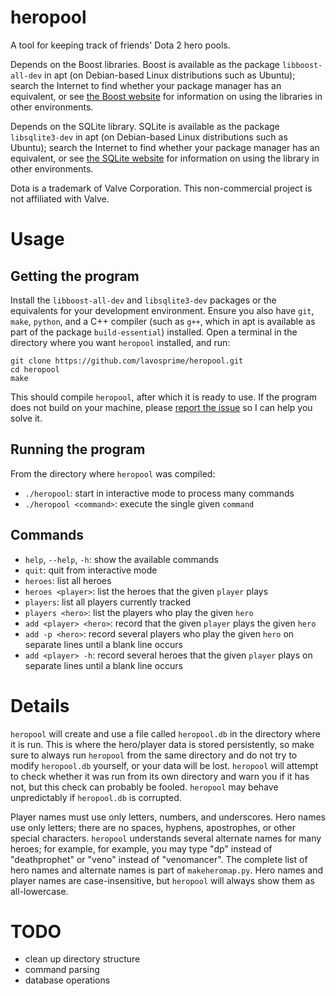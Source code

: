 heropool
========

A tool for keeping track of friends' Dota 2 hero pools.

Depends on the Boost libraries. Boost is available as the package
`libboost-all-dev` in apt (on Debian-based Linux distributions such as Ubuntu);
search the Internet to find whether your package manager has an equivalent,
or see [the Boost website](http://www.boost.org/users/download/)
for information on using the libraries in other environments.

Depends on the SQLite library. SQLite is available as the package
`libsqlite3-dev` in apt (on Debian-based Linux distributions such as Ubuntu);
search the Internet to find whether your package manager has an equivalent,
or see [the SQLite website](http://sqlite.org/quickstart.html)
for information on using the library in other environments.

Dota is a trademark of Valve Corporation. This non-commercial project is not
affiliated with Valve.

Usage
=====

Getting the program
-------------------

Install the `libboost-all-dev` and `libsqlite3-dev` packages or the equivalents
for your development environment. Ensure you also have `git`, `make`, `python`,
and a C++ compiler (such as `g++`, which in apt is available as part of the
package `build-essential`) installed. Open a terminal in the directory where you
want `heropool` installed, and run:

    git clone https://github.com/lavosprime/heropool.git
    cd heropool
    make

This should compile `heropool`, after which it is ready to use. If the program
does not build on your machine, please
[report the issue](https://github.com/lavosprime/heropool/issues) so I can help
you solve it.

Running the program
-------------------

From the directory where `heropool` was compiled:

- `./heropool`: start in interactive mode to process many commands
- `./heropool <command>`: execute the single given `command`

Commands
--------

- `help`, `--help`, `-h`: show the available commands
- `quit`: quit from interactive mode
- `heroes`: list all heroes
- `heroes <player>`: list the heroes that the given `player` plays
- `players`: list all players currently tracked
- `players <hero>`: list the players who play the given `hero`
- `add <player> <hero>`:  record that the given `player` plays the given `hero`
- `add -p <hero>`: record several players who play the given `hero` on separate
  lines until a blank line occurs
- `add <player> -h`: record several heroes that the given `player` plays on
  separate lines until a blank line occurs

Details
=======

`heropool` will create and use a file called `heropool.db` in the directory
where it is run. This is where the hero/player data is stored persistently, so
make sure to always run `heropool` from the same directory and do not try to
modify `heropool.db` yourself, or your data will be lost. `heropool` will
attempt to check whether it was run from its own directory and warn you if it
has not, but this check can probably be fooled. `heropool` may behave
unpredictably if `heropool.db` is corrupted.

Player names must use only letters, numbers, and underscores. Hero names use
only letters; there are no spaces, hyphens, apostrophes, or other special
characters. `heropool` understands several alternate names for many heroes; for
example, for example, you may type "dp" instead of "deathprophet" or "veno"
instead of "venomancer". The complete list of hero names and alternate names is
part of `makeheromap.py`. Hero names and player names are case-insensitive, but
`heropool` will always show them as all-lowercase.

TODO
====

- clean up directory structure
- command parsing
- database operations
